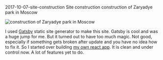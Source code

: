 2017-10-07-site-construction
Site construction
construction of Zaryadye park in Moscow

![construction of Zaryadye park in Moscow](/posts/2017-10-07-site-construction.jpg)

I used [Gatsby](https://www.gatsbyjs.org/) static site generator to make this site. Gatsby is cool and was a huge jump for me. But it turned out to have too much magic. Not good, especially if something gets broken after update and you have no idea how to fix it. 
So I started over building [my own react app](https://github.com/apanchenko/antonpanchenko.com). It is clean and under control now. A lot of features yet to do.